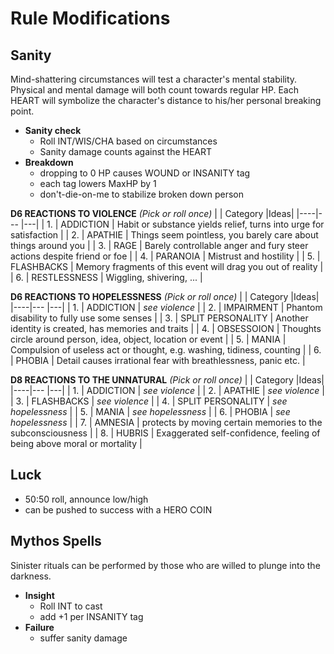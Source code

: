 # Rule Modifications

## Sanity

Mind-shattering circumstances will test a character's mental stability. Physical and mental damage will both count towards regular HP. Each HEART will symbolize the character's distance to his/her personal breaking point.

- **Sanity check**
	- Roll INT/WIS/CHA based on circumstances
	- Sanity damage counts against the HEART
- **Breakdown**
	- dropping to 0 HP causes WOUND or INSANITY tag
	- each tag lowers MaxHP by 1
	- don't-die-on-me to stabilize broken down person
 
**D6 REACTIONS TO VIOLENCE** _(Pick or roll once)_
|    | Category			|Ideas|
|----|---				|---|
| 1. | ADDICTION		| Habit or substance yields relief, turns into urge for satisfaction |
| 2. | APATHIE			| Things seem pointless, you barely care about things around you |
| 3. | RAGE				| Barely controllable anger and fury steer actions despite friend or foe |
| 4. | PARANOIA			| Mistrust and hostility |
| 5. | FLASHBACKS		| Memory fragments of this event will drag you out of reality |
| 6. | RESTLESSNESS		| Wiggling, shivering, ... |

**D6 REACTIONS TO HOPELESSNESS** _(Pick or roll once)_
|    | Category				|Ideas|
|----|---					|---|
| 1. | ADDICTION			| _see violence_ |
| 2. | IMPAIRMENT			| Phantom disability to fully use some senses |
| 3. | SPLIT PERSONALITY	| Another identity is created, has memories and traits |
| 4. | OBSESSOION			| Thoughts circle around person, idea,  object, location or event |
| 5. | MANIA				| Compulsion of useless act or thought, e.g. washing, tidiness, counting |
| 6. | PHOBIA				| Detail causes irrational fear with breathlessness, panic etc. |

**D8 REACTIONS TO THE UNNATURAL** _(Pick or roll once)_
|    | Category				|Ideas|
|----|---					|---|
| 1. | ADDICTION			| _see violence_ |
| 2. | APATHIE				| _see violence_ |
| 3. | FLASHBACKS			| _see violence_ |
| 4. | SPLIT PERSONALITY	| _see hopelessness_ |
| 5. | MANIA				| _see hopelessness_ |
| 6. | PHOBIA				| _see hopelessness_ |
| 7. | AMNESIA				| protects by moving certain memories to the subconsciousness |
| 8. | HUBRIS				| Exaggerated self-confidence, feeling of being above moral or mortality |

## Luck

- 50:50 roll, announce low/high
- can be pushed to success with a HERO COIN

## Mythos Spells

Sinister rituals can be performed by those who are willed to plunge into the darkness.

- **Insight**
	- Roll INT to cast
	- add +1 per INSANITY tag
- **Failure**
	- suffer sanity damage
